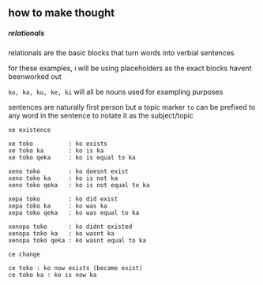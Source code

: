 ## how to make thought

##### relationals
relationals are the basic blocks that turn
words into verbial sentences

for these examples, i will be using placeholders
as the exact blocks havent beenworked out


`ko, ka, ku, ke, ki` will all be nouns used for
exampling purposes

sentences are naturally first person but a topic
marker `to` can be prefixed to any word in the
sentence to notate it as the subject/topic

```
xe existence

xe toko          : ko exists
xe toko ka       : ko is ka
xe toko qeka     : ko is equal to ka

xeno toko        : ko doesnt exist
xeno toko ka     : ko is not ka
xeno toko qeka   : ko is not equal to ka

xepa toko        : ko did exist
xepa toko ka     : ko was ka
xepa toko qeka   : ko was equal to ka

xenopa toko      : ko didnt existed
xenopa toko ka   : ko wasnt ka
xenopa toko qeka : ko wasnt equal to ka

ce change

ce toko : ko now exists (became exist)
ce toko ka : ko is now ka
```
